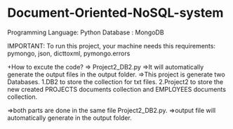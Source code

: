 # Document-Oriented-NoSQL-system

Programming Language: Python
Database : MongoDB

IMPORTANT:
To run this project, your machine needs this requirements:
pymongo, json, dicttoxml, pymongo.errors


+How to excute the code?
=> Project2_DB2.py
=>It will automatically generate the output files in the output folder.
=>This project is generate two Databases.
	1.DB2 to store the collection for txt files.
	2.Project2 to store the new created PROJECTS documents collection and EMPLOYEES documents collection.
 
=>both parts are done in the same file Project2_DB2.py.
=>output file will automatically generate in the output folder.
